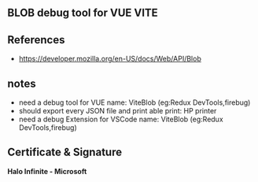 ## BLOB debug tool for VUE VITE 
 

## References
- https://developer.mozilla.org/en-US/docs/Web/API/Blob


## notes

- need a debug tool for VUE                      name: ViteBlob (eg:Redux DevTools,firebug)
- should export every JSON file and print able   print: HP printer 
- need a debug Extension for VSCode                   name: ViteBlob (eg:Redux DevTools,firebug)

## Certificate & Signature 
 **Halo Infinite - Microsoft**
